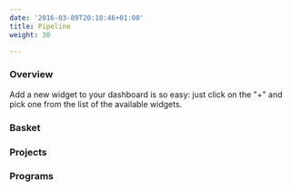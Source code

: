 ```yaml
---
date: '2016-03-09T20:10:46+01:00'
title: Pipeline
weight: 30

---
```



### Overview

Add a new widget to your dashboard is so easy: just click on the "+" and pick one from the list of the available widgets.

### Basket

### Projects

### Programs